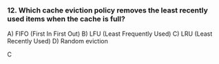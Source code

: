 ### 12. Which cache eviction policy removes the least recently used items when the cache is full?
A) FIFO (First In First Out)
B) LFU (Least Frequently Used)
C) LRU (Least Recently Used)
D) Random eviction

C